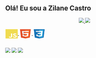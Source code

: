## Olá! Eu sou a Zilane Castro

<div align="center">
  <a href="https://github.com/zilanecasto">
  <img height="150em"src="https://github-readme-stats.vercel.app/api?username=zilanecastro&show_icons=true&theme=dracula&include_all_commits=true&count_private=true"/>
  <img height="150em"src="https://github-readme-stats.vercel.app/api/top-langs/?username=zilanecastro&layout=compact&langs_count=7&theme=dracula"/>
</div>

<div style="display: inline_block"><br>
  <img align="center" alt="zilane-Js" height="30" width="40" src="https://raw.githubusercontent.com/devicons/devicon/master/icons/javascript/javascript-plain.svg">
  <img align="center" alt="zilane-HTML" height="30" width="40" src="https://raw.githubusercontent.com/devicons/devicon/master/icons/html5/html5-original.svg">
  <img align="center" alt="zilane-CSS" height="30" width="40" src="https://raw.githubusercontent.com/devicons/devicon/master/icons/css3/css3-original.svg"> 
</div>

##
 
<div> 
  <a href="https://instagram.com/zilanecastro" target="_blank"><img src="https://img.shields.io/badge/-Instagram-%23E4405F?style=for-the-badge&logo=instagram&logoColor=white" target="_blank"></a>
  <a href = "mailto:contatozilane.castron@gmail.com"><img src="https://img.shields.io/badge/-Gmail-%23333?style=for-the-badge&logo=gmail&logoColor=white" target="_blank"></a>
  <a href="https://www.linkedin.com/in/zilanecastro" target="_blank"><img src="https://img.shields.io/badge/-LinkedIn-%230077B5?style=for-the-badge&logo=linkedin&logoColor=white" target="_blank"></a>
